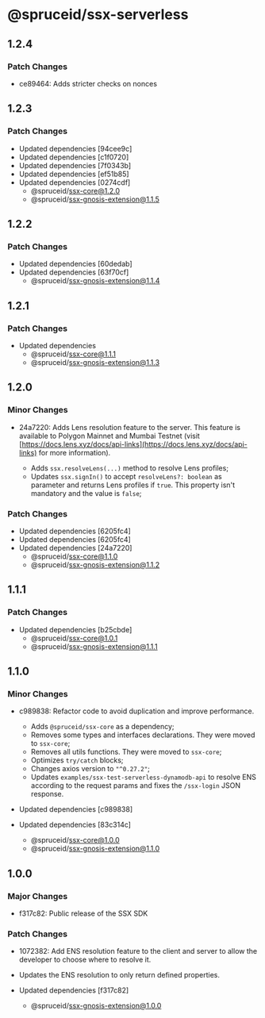 # @spruceid/ssx-serverless

## 1.2.4

### Patch Changes

- ce89464: Adds stricter checks on nonces

## 1.2.3

### Patch Changes

- Updated dependencies [94cee9c]
- Updated dependencies [c1f0720]
- Updated dependencies [7f0343b]
- Updated dependencies [ef51b85]
- Updated dependencies [0274cdf]
  - @spruceid/ssx-core@1.2.0
  - @spruceid/ssx-gnosis-extension@1.1.5

## 1.2.2

### Patch Changes

- Updated dependencies [60dedab]
- Updated dependencies [63f70cf]
  - @spruceid/ssx-gnosis-extension@1.1.4

## 1.2.1

### Patch Changes

- Updated dependencies
  - @spruceid/ssx-core@1.1.1
  - @spruceid/ssx-gnosis-extension@1.1.3

## 1.2.0

### Minor Changes

- 24a7220: Adds Lens resolution feature to the server. This feature is available to Polygon Mainnet and Mumbai Testnet (visit [https://docs.lens.xyz/docs/api-links](https://docs.lens.xyz/docs/api-links) for more information).

  - Adds `ssx.resolveLens(...)` method to resolve Lens profiles;
  - Updates `ssx.signIn()` to accept `resolveLens?: boolean` as parameter and returns Lens profiles if `true`. This property isn't mandatory and the value is `false`;

### Patch Changes

- Updated dependencies [6205fc4]
- Updated dependencies [6205fc4]
- Updated dependencies [24a7220]
  - @spruceid/ssx-core@1.1.0
  - @spruceid/ssx-gnosis-extension@1.1.2

## 1.1.1

### Patch Changes

- Updated dependencies [b25cbde]
  - @spruceid/ssx-core@1.0.1
  - @spruceid/ssx-gnosis-extension@1.1.1

## 1.1.0

### Minor Changes

- c989838: Refactor code to avoid duplication and improve performance.

  - Adds `@spruceid/ssx-core` as a dependency;
  - Removes some types and interfaces declarations. They were moved to `ssx-core`;
  - Removes all utils functions. They were moved to `ssx-core`;
  - Optimizes `try/catch` blocks;
  - Changes axios version to `"^0.27.2"`;
  - Updates `examples/ssx-test-serverless-dynamodb-api` to resolve ENS according to the request params and fixes the `/ssx-login` JSON response.

- Updated dependencies [c989838]
- Updated dependencies [83c314c]
  - @spruceid/ssx-core@1.0.0
  - @spruceid/ssx-gnosis-extension@1.1.0

## 1.0.0

### Major Changes

- f317c82: Public release of the SSX SDK

### Patch Changes

- 1072382: Add ENS resolution feature to the client and server to allow the developer to choose where to resolve it.
- Updates the ENS resolution to only return defined properties.

- Updated dependencies [f317c82]
  - @spruceid/ssx-gnosis-extension@1.0.0
